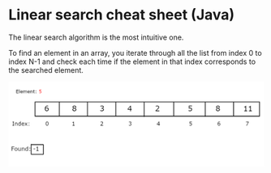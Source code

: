 # Linear search cheat sheet (Java)

The linear search algorithm is the most intuitive one.

To find an element in an array, you iterate through all the list from index 0 to index N-1 and check each time if the element in that index corresponds to the searched element.

![](https://github.com/touir1/Algorithms-Data-Structures-Cheat-sheet/blob/main/Algorithms/Search/Images/Linear_search_animation.gif)
